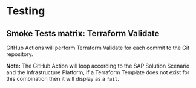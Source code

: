 # Testing

## Smoke Tests matrix: Terraform Validate

GitHub Actions will perform Terraform Validate for each commit to the Git repository.

**Note:** The GitHub Action will loop according to the SAP Solution Scenario and the Infrastructure Platform, if a Terraform Template does not exist for this combination then it will display as a `fail`.
